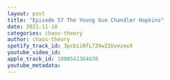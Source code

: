 ```yaml
---
layout: post
title: "Episode 57 The Young Gun Chandler Hopkins"
date: 2021-11-10
categories: chaos-theory
author: chaos-theory
spotify_track_id: 3pcb1iNfL7Z4wZ1UvezexX
youtube_video_id: 
apple_track_id: 1000541364678
youtube_metadata: 
---
```

